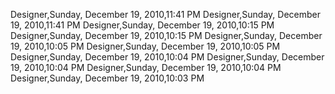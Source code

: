 ﻿Designer,Sunday, December 19, 2010,11:41 PMDesigner,Sunday, December 19, 2010,11:41 PMDesigner,Sunday, December 19, 2010,10:15 PMDesigner,Sunday, December 19, 2010,10:15 PMDesigner,Sunday, December 19, 2010,10:05 PMDesigner,Sunday, December 19, 2010,10:05 PMDesigner,Sunday, December 19, 2010,10:04 PMDesigner,Sunday, December 19, 2010,10:04 PMDesigner,Sunday, December 19, 2010,10:04 PMDesigner,Sunday, December 19, 2010,10:03 PM